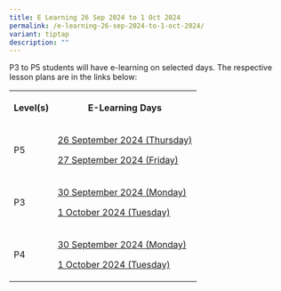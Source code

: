 ```yaml
---
title: E Learning 26 Sep 2024 to 1 Oct 2024
permalink: /e-learning-26-sep-2024-to-1-oct-2024/
variant: tiptap
description: ""
---
```

<p>P3 to P5 students will have e-learning on selected days. The respective
lesson plans are in the links below:</p>
<table style="minWidth: 50px">
<colgroup>
<col>
<col>
</colgroup>
<tbody>
<tr>
<th rowspan="1" colspan="1">
<p>Level(s)</p>
</th>
<th rowspan="1" colspan="1">
<p>E-Learning Days</p>
</th>
</tr>
<tr>
<td rowspan="1" colspan="1">
<p>P5</p>
</td>
<td rowspan="1" colspan="1">
<p><a href="/files/P5__E_Learning_2024_Day_1_Lesson_Plans__template__for_26_Sept.pdf" rel="noopener noreferrer nofollow" target="_blank">26 September 2024 (Thursday)</a>
</p>
<p><a href="/files/P5__E_Learning_2024_Day_2_Lesson_Plans__template__for_27_Sept.pdf" rel="noopener noreferrer nofollow" target="_blank">27 September 2024 (Friday)</a>
</p>
</td>
</tr>
<tr>
<td rowspan="1" colspan="1">
<p>P3</p>
</td>
<td rowspan="1" colspan="1">
<p><a href="/files/P3__E_Learning_2024_Day_1_Lesson_Plans__template__for_30_Sept.pdf" rel="noopener noreferrer nofollow" target="_blank">30 September 2024 (Monday)</a>
</p>
<p><a href="/files/P3__E_Learning_2024_Day_2_Lesson_Plans__template__for_1_Oct.pdf" rel="noopener noreferrer nofollow" target="_blank">1 October 2024 (Tuesday)</a>
</p>
</td>
</tr>
<tr>
<td rowspan="1" colspan="1">
<p>P4</p>
</td>
<td rowspan="1" colspan="1">
<p><a href="/files/P4__E_Learning_2024_Day_1_Lesson_Plans__template__for_30_Sept.pdf" rel="noopener noreferrer nofollow" target="_blank">30 September 2024 (Monday)</a>
</p>
<p><a href="/files/P4__E_Learning_2024_Day_2_Lesson_Plans__template__for_1_Oct.pdf" rel="noopener noreferrer nofollow" target="_blank">1 October 2024 (Tuesday)</a>
</p>
</td>
</tr>
</tbody>
</table>
<p></p>
<p></p>